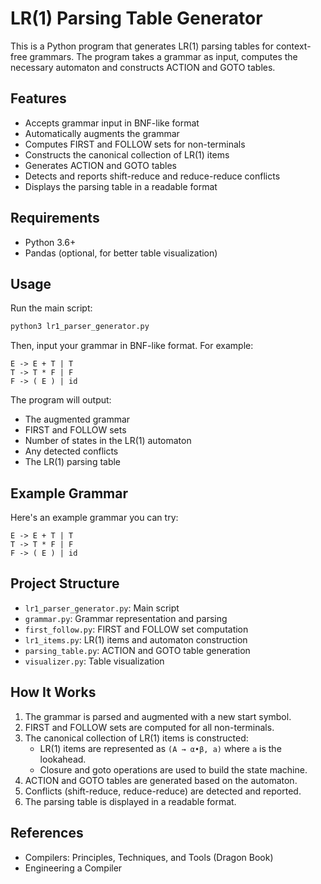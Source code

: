 # LR(1) Parsing Table Generator

This is a Python program that generates LR(1) parsing tables for context-free grammars. The program takes a grammar as input, computes the necessary automaton and constructs ACTION and GOTO tables.

## Features

- Accepts grammar input in BNF-like format
- Automatically augments the grammar
- Computes FIRST and FOLLOW sets for non-terminals
- Constructs the canonical collection of LR(1) items
- Generates ACTION and GOTO tables
- Detects and reports shift-reduce and reduce-reduce conflicts
- Displays the parsing table in a readable format

## Requirements

- Python 3.6+
- Pandas (optional, for better table visualization)

## Usage

Run the main script:

```bash
python3 lr1_parser_generator.py
```

Then, input your grammar in BNF-like format. For example:

```
E -> E + T | T
T -> T * F | F
F -> ( E ) | id
```

The program will output:
- The augmented grammar
- FIRST and FOLLOW sets
- Number of states in the LR(1) automaton
- Any detected conflicts
- The LR(1) parsing table

## Example Grammar

Here's an example grammar you can try:

```
E -> E + T | T
T -> T * F | F
F -> ( E ) | id
```

## Project Structure

- `lr1_parser_generator.py`: Main script
- `grammar.py`: Grammar representation and parsing
- `first_follow.py`: FIRST and FOLLOW set computation
- `lr1_items.py`: LR(1) items and automaton construction
- `parsing_table.py`: ACTION and GOTO table generation
- `visualizer.py`: Table visualization

## How It Works

1. The grammar is parsed and augmented with a new start symbol.
2. FIRST and FOLLOW sets are computed for all non-terminals.
3. The canonical collection of LR(1) items is constructed:
   - LR(1) items are represented as `(A → α•β, a)` where `a` is the lookahead.
   - Closure and goto operations are used to build the state machine.
4. ACTION and GOTO tables are generated based on the automaton.
5. Conflicts (shift-reduce, reduce-reduce) are detected and reported.
6. The parsing table is displayed in a readable format.

## References

- Compilers: Principles, Techniques, and Tools (Dragon Book)
- Engineering a Compiler
